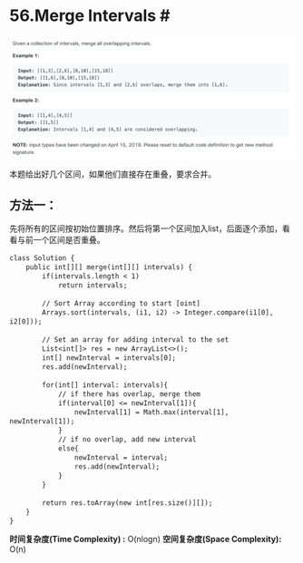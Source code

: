 # 56.Merge Intervals \#

![](.gitbook/assets/image%20%2827%29.png)

本题给出好几个区间，如果他们直接存在重叠，要求合并。

## 方法一：

先将所有的区间按初始位置排序。然后将第一个区间加入list，后面逐个添加，看看与前一个区间是否重叠。

```text
class Solution {
    public int[][] merge(int[][] intervals) {
        if(intervals.length < 1)
            return intervals;
        
        // Sort Array according to start [oint]
        Arrays.sort(intervals, (i1, i2) -> Integer.compare(i1[0], i2[0]));
        
        // Set an array for adding interval to the set
        List<int[]> res = new ArrayList<>();
        int[] newInterval = intervals[0];
        res.add(newInterval);
        
        for(int[] interval: intervals){
            // if there has overlap, merge them
            if(interval[0] <= newInterval[1]){
                newInterval[1] = Math.max(interval[1], newInterval[1]);
            }
            // if no overlap, add new interval
            else{
                newInterval = interval;
                res.add(newInterval);
            }
        }
        
        return res.toArray(new int[res.size()][]);
    }
}
```

**时间复杂度\(Time Complexity\) :** O\(nlogn\)          **空间复杂度\(Space Complexity\):** O\(n\)

